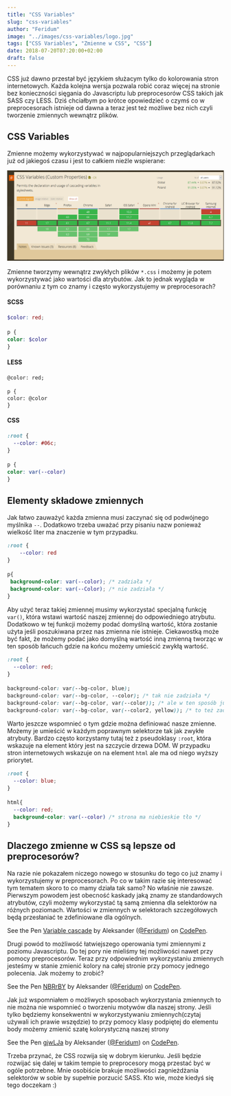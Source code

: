 ```yaml
---
title: "CSS Variables"
slug: "css-variables"
author: "Feridum"
image: "../images/css-variables/logo.jpg"
tags: ["CSS Variables", "Zmienne w CSS", "CSS"]
date: 2018-07-20T07:20:00+02:00
draft: false
---
```


CSS już dawno przestał być językiem służacym tylko do kolorowania stron internetowych. Każda kolejna wersja pozwala robić coraz więcej na stronie bez konieczności sięgania do Javascriptu lub preprocesorów CSS takich jak SASS czy LESS. Dziś chciałbym po krótce opowiedzieć o czymś co w preprocesorach istnieje od dawna a teraz jest też możliwe bez nich czyli tworzenie zmiennych wewnątrz plików.

<!--more-->

## CSS Variables

Zmienne możemy wykorzystywać w najpopularniejszych przeglądarkach już od jakiegoś czasu i jest to całkiem nieźle wspierane: 

![caniuse](../images/css-variables/caniuse.png)

Zmienne tworzymy wewnątrz zwykłych plików `*.css` i możemy je potem wykorzystywać jako wartości dla atrybutów. Jak to jednak wygląda w porównaniu z tym co znamy i często wykorzystujemy w preprocesorach? 

#### SCSS
```scss
$color: red;

p {
color: $color
}

```

#### LESS
```less
@color: red;

p {
color: @color
}

```

#### CSS
```css
:root {
  --color: #06c;
}

p {
color: var(--color)
}

```


## Elementy składowe zmiennych 

Jak łatwo zauważyć każda zmienna musi zaczynać się od podwójnego myślnika `--`. Dodatkowo trzeba uważać przy pisaniu nazw ponieważ wielkość liter ma znaczenie w tym przypadku. 

```css
:root {
	--color: red
}

p{
 background-color: var(--color); /* zadziała */
 background-color: var(--Color); /* nie zadziała */
}
```

Aby użyć teraz takiej zmiennej musimy wykorzystać specjalną funkcję `var()`, która wstawi wartość naszej zmiennej do odpowiedniego atrybutu. Dodatkowo w tej funkcji możemy podać domyślną wartość, która zostanie użyta jeśli poszukiwana przez nas zmienna nie istnieje. Ciekawostką może być fakt, że możemy podać jako domyślną wartość inną zmienną tworząc w ten sposób łańcuch gdzie na końcu możemy umieścić zwykłą wartość.

```css
:root {
  --color: red;
}

background-color: var(--bg-color, blue);
background-color: var(--bg-color, --color); /* tak nie zadziała */
background-color: var(--bg-color, var(--color)); /* ale w ten sposób już tak */
background-color: var(--bg-color, var(--color2, yellow)); /* to też zadziała */
```

Warto jeszcze wspomnieć o tym gdzie można definiować nasze zmienne. Możemy je umieścić w każdym poprawnym selektorze tak jak zwykłe atrybuty. Bardzo często korzystamy tutaj też z pseudoklasy `:root`, która wskazuje na element który jest na szczycie drzewa DOM. W przypadku stron internetowych wskazuje on na element `html` ale ma od niego wyższy priorytet.

```css
:root {
  --color: blue;
}

html{
  --color: red;
  background-color: var(--color) /* strona ma niebieskie tło */
}
```

## Dlaczego zmienne w CSS są lepsze od preprocesorów?

Na razie nie pokazałem niczego nowego w stosunku do tego co już znamy i wykorzystujemy w preprocesorach. Po co w takim razie się interesować tym tematem skoro to co mamy działa tak samo? No właśnie nie zawsze. Pierwszym powodem jest obecność kaskady jaką znamy ze standardowych atrybutów, czyli możemy wykorzystać tą samą zmienna dla selektorów na różnych poziomach. Wartości w zmiennych w selektorach szczegółowych będą przesłaniać te zdefiniowane dla ogólnych.

<p data-height="265" data-theme-id="0" data-slug-hash="GBjoKO" data-default-tab="css,result" data-user="Feridum" data-embed-version="2" data-pen-title="Variable cascade" class="codepen">See the Pen <a href="https://codepen.io/Feridum/pen/GBjoKO/">Variable cascade</a> by Aleksander (<a href="https://codepen.io/Feridum">@Feridum</a>) on <a href="https://codepen.io">CodePen</a>.</p>
<script async src="https://static.codepen.io/assets/embed/ei.js"></script>

Drugi powód to możliwość łatwiejszego operowania tymi zmiennymi z poziomu Javascriptu. Do tej pory nie mieliśmy tej możliwości nawet przy pomocy preprocesorów. Teraz przy odpowiednim wykorzystaniu zmiennych jesteśmy w stanie zmienić kolory na całej stronie przy pomocy jednego polecenia. Jak możemy to zrobić? 

<p data-height="265" data-theme-id="0" data-slug-hash="NBRrBY" data-default-tab="css,result" data-user="Feridum" data-embed-version="2" data-pen-title="NBRrBY" class="codepen">See the Pen <a href="https://codepen.io/Feridum/pen/NBRrBY/">NBRrBY</a> by Aleksander (<a href="https://codepen.io/Feridum">@Feridum</a>) on <a href="https://codepen.io">CodePen</a>.</p>
<script async src="https://static.codepen.io/assets/embed/ei.js"></script>

Jak już wspomniałem o możliwych sposobach wykorzystania zmiennych to nie można nie wspomnieć o tworzeniu motywów dla naszej strony. Jeśli tylko będziemy konsekwentni w wykorzystywaniu zmiennych(czytaj używali ich prawie wszędzie) to przy pomocy klasy podpiętej do elementu body możemy zmienić szatę kolorystyczną naszej strony

<p data-height="265" data-theme-id="0" data-slug-hash="gjwLJa" data-default-tab="css,result" data-user="Feridum" data-embed-version="2" data-pen-title="gjwLJa" class="codepen">See the Pen <a href="https://codepen.io/Feridum/pen/gjwLJa/">gjwLJa</a> by Aleksander (<a href="https://codepen.io/Feridum">@Feridum</a>) on <a href="https://codepen.io">CodePen</a>.</p>
<script async src="https://static.codepen.io/assets/embed/ei.js"></script>

Trzeba przynać, że CSS rozwija się w dobrym kierunku. Jeśli będzie rozwijać się dalej w takim tempie to preprocesory mogą przestać być w ogóle potrzebne. Mnie osobiście brakuje możliwości zagnieżdżania selektorów w sobie by supełnie porzucić SASS. Kto wie, może kiedyś się tego doczekam :)
